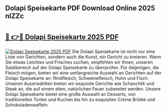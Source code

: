 ## Dolapi Speisekarte PDF Download Online 2025 nlZZc

# <h2><a href="http://gcc3rhl.nevu.top/?p=Dolapi+Speisekarte">🔗 👉🔴 Dolapi Speisekarte 2025 PDF</a></h2>

[![Dolapi Speisekarte 2025 PDF](https://i.imgur.com/dBaPXMq.png)](http://gcc3rhl.nevu.top/?p=Dolapi+Speisekarte)
Die Dolapi Speisekarte ist nicht nur eine Liste von Gerichten, sondern auch die Kunst, ein Gericht zu kreieren. Wenn Sie etwas Leichtes und Frisches suchen, empfehlen wir Ihnen, unseren Salatbereich auf der Dolapi Speisekarte zu überprüfen. Für diejenigen, die Fleisch mögen, bieten wir eine umfangreiche Auswahl an Gerichten auf der Dolapi Speisekarte an: Rindfleisch, Schweinefleisch, Huhn und Fisch. Unseren Auserwählten bieten wir exquisite Gerichte wie Schaschlik und Steak an, die auf einem alten, natürlichen Feuer zubereitet werden. Unsere Dolapi Speisekarte bietet eine große Auswahl an Desserts, von traditionellen Torten und Kuchen bis hin zu exquisiten Crème Brûlée und Schokoladenwaffeln.
